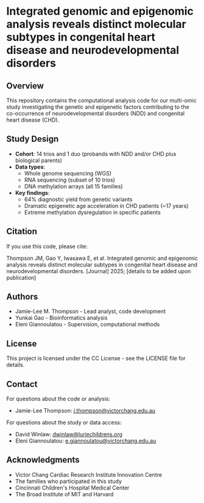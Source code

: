# Integrated genomic and epigenomic analysis reveals distinct molecular subtypes in congenital heart disease and neurodevelopmental disorders

## Overview

This repository contains the computational analysis code for our multi-omic study investigating the genetic and epigenetic factors contributing to the co-occurrence of neurodevelopmental disorders (NDD) and congenital heart disease (CHD).

## Study Design

- **Cohort**: 14 trios and 1 duo (probands with NDD and/or CHD plus biological parents)
- **Data types**: 
  - Whole genome sequencing (WGS)
  - RNA sequencing (subset of 10 trios)
  - DNA methylation arrays (all 15 families)
- **Key findings**:
  - 64% diagnostic yield from genetic variants
  - Dramatic epigenetic age acceleration in CHD patients (~17 years)
  - Extreme methylation dysregulation in specific patients

## Citation

If you use this code, please cite:

Thompson JM, Gao Y, Iwasawa E, et al. Integrated genomic and epigenomic analysis reveals distinct molecular subtypes in congenital heart disease and neurodevelopmental disorders. [Journal] 2025; [details to be added upon publication]

## Authors

- Jamie-Lee M. Thompson - Lead analyst, code development
- Yunkai Gao - Bioinformatics analysis
- Eleni Giannoulatou - Supervision, computational methods

## License

This project is licensed under the CC License - see the LICENSE file for details.

## Contact

For questions about the code or analysis:
- Jamie-Lee Thompson: j.thompson@victorchang.edu.au

For questions about the study or data access:
- David Winlaw: dwinlaw@luriechildrens.org
- Eleni Giannoulatou: e.giannoulatou@victorchang.edu.au

## Acknowledgments

- Victor Chang Cardiac Research Institute Innovation Centre
- The families who participated in this study
- Cincinnati Children's Hospital Medical Center
- The Broad Institute of MIT and Harvard
